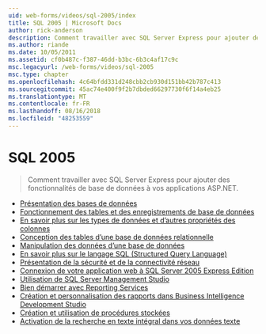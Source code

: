 ```yaml
---
uid: web-forms/videos/sql-2005/index
title: SQL 2005 | Microsoft Docs
author: rick-anderson
description: Comment travailler avec SQL Server Express pour ajouter des fonctionnalités de base de données à vos applications ASP.NET.
ms.author: riande
ms.date: 10/05/2011
ms.assetid: cf0b487c-f387-46dd-b3bc-6b3c4af17c9c
msc.legacyurl: /web-forms/videos/sql-2005
msc.type: chapter
ms.openlocfilehash: 4c64bfdd331d248cbb2cb930d151bb42b787c413
ms.sourcegitcommit: 45ac74e400f9f2b7dbded66297730f6f14a4eb25
ms.translationtype: MT
ms.contentlocale: fr-FR
ms.lasthandoff: 08/16/2018
ms.locfileid: "48253559"
---
```

<a name="sql-2005"></a>SQL 2005
====================
> Comment travailler avec SQL Server Express pour ajouter des fonctionnalités de base de données à vos applications ASP.NET.


- [Présentation des bases de données](what-is-a-database.md)
- [Fonctionnement des tables et des enregistrements de base de données](understanding-database-tables-and-records.md)
- [En savoir plus sur les types de données et d’autres propriétés des colonnes](more-about-column-data-types-and-other-properties.md)
- [Conception des tables d’une base de données relationnelle](designing-relational-database-tables.md)
- [Manipulation des données d’une base de données](manipulating-database-data.md)
- [En savoir plus sur le langage SQL (Structured Query Language)](more-structured-query-language.md)
- [Présentation de la sécurité et de la connectivité réseau](understanding-security-and-network-connectivity.md)
- [Connexion de votre application web à SQL Server 2005 Express Edition](connecting-your-web-application-to-sql-server-2005-express-edition.md)
- [Utilisation de SQL Server Management Studio](using-sql-server-management-studio.md)
- [Bien démarrer avec Reporting Services](getting-started-with-reporting-services.md)
- [Création et personnalisation des rapports dans Business Intelligence Development Studio](building-and-customizing-reports-in-business-intelligence-development-studio.md)
- [Création et utilisation de procédures stockées](creating-and-using-stored-procedures.md)
- [Activation de la recherche en texte intégral dans vos données texte](enabling-full-text-search-in-your-text-data.md)
